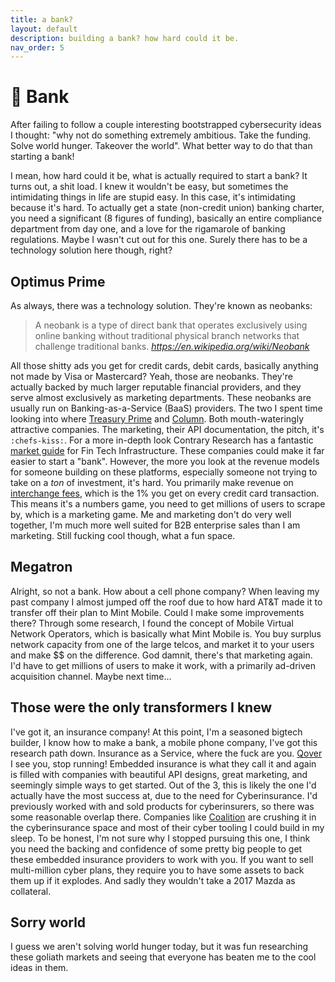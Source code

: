 ```yaml
---
title: a bank?
layout: default
description: building a bank? how hard could it be.
nav_order: 5
---
```


# 🤑 Bank

After failing to follow a couple interesting bootstrapped cybersecurity ideas I thought: "why not do something extremely ambitious. Take the funding. Solve world hunger. Takeover the world". What better way to do that than starting a bank!

I mean, how hard could it be, what is actually required to start a bank? It turns out, a shit load. I knew it wouldn't be easy, but sometimes the intimidating things in life are stupid easy. In this case, it's intimidating because it's hard. To actually get a state (non-credit union) banking charter, you need a significant (8 figures of funding), basically an entire compliance department from day one, and a love for the rigamarole of banking regulations. Maybe I wasn't cut out for this one. Surely there has to be a technology solution here though, right?

## Optimus Prime

As always, there was a technology solution. They're known as neobanks:

> A neobank is a type of direct bank that operates exclusively using online banking without traditional physical branch networks that challenge traditional banks.
> _https://en.wikipedia.org/wiki/Neobank_

All those shitty ads you get for credit cards, debit cards, basically anything not made by Visa or Mastercard? Yeah, those are neobanks. They're actually backed by much larger reputable financial providers, and they serve almost exclusively as marketing departments. These neobanks are usually run on Banking-as-a-Service (BaaS) providers.
The two I spent time looking into where [Treasury Prime](https://www.treasuryprime.com/) and [Column](https://column.com/). Both mouth-wateringly attractive companies. The marketing, their API documentation, the pitch, it's `:chefs-kiss:`. For a more in-depth look Contrary Research has a fantastic [market guide](https://research.contrary.com/reports/living-landscape-fintech-infrastructure) for Fin Tech Infrastructure. These companies could make it far easier to start a "bank". However, the more you look at the revenue models for someone building on these platforms, especially someone not trying to take on a _ton_ of investment, it's hard. You primarily make revenue on [interchange fees](https://www.treasuryprime.com/blog/fintech-interchange), which is the 1% you get on every credit card transaction. This means it's a numbers game, you need to get millions of users to scrape by, which is a marketing game. Me and marketing don't do very well together, I'm much more well suited for B2B enterprise sales than I am marketing. Still fucking cool though, what a fun space.

## Megatron

Alright, so not a bank. How about a cell phone company? When leaving my past company I almost jumped off the roof due to how hard AT&T made it to transfer off their plan to Mint Mobile. Could I make some improvements there? Through some research, I found the concept of Mobile Virtual Network Operators, which is basically what Mint Mobile is. You buy surplus network capacity from one of the large telcos, and market it to your users and make $$ on the difference. God damnit, there's that marketing again. I'd have to get millions of users to make it work, with a primarily ad-driven acquisition channel. Maybe next time...

## Those were the only transformers I knew

I've got it, an insurance company! At this point, I'm a seasoned bigtech builder, I know how to make a bank, a mobile phone company, I've got this research path down. Insurance as a Service, where the fuck are you. [Qover](https://www.qover.com/) I see you, stop running! Embedded insurance is what they call it and again is filled with companies with beautiful API designs, great marketing, and seemingly simple ways to get started. Out of the 3, this is likely the one I'd actually have the most success at, due to the need for Cyberinsurance. I'd previously worked with and sold products for cyberinsurers, so there was some reasonable overlap there. Companies like [Coalition](https://www.coalitioninc.com/) are crushing it in the cyberinsurance space and most of their cyber tooling I could build in my sleep. To be honest, I'm not sure why I stopped pursuing this one, I think you need the backing and confidence of some pretty big people to get these embedded insurance providers to work with you. If you want to sell multi-million cyber plans, they require you to have some assets to back them up if it explodes. And sadly they wouldn't take a 2017 Mazda as collateral.

## Sorry world

I guess we aren't solving world hunger today, but it was fun researching these goliath markets and seeing that everyone has beaten me to the cool ideas in them.
